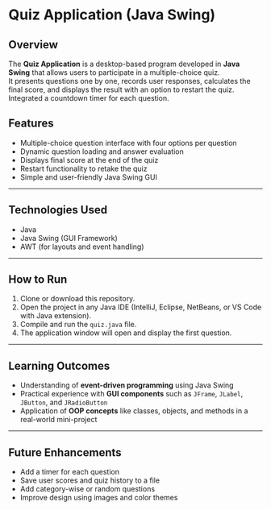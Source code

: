 # Quiz Application (Java Swing)

## Overview
The **Quiz Application** is a desktop-based program developed in **Java Swing** that allows users to participate in a multiple-choice quiz.  
It presents questions one by one, records user responses, calculates the final score, and displays the result with an option to restart the quiz.
Integrated a countdown timer for each question.

## Features
- Multiple-choice question interface with four options per question  
- Dynamic question loading and answer evaluation  
- Displays final score at the end of the quiz  
- Restart functionality to retake the quiz  
- Simple and user-friendly Java Swing GUI  

---

## Technologies Used
- Java  
- Java Swing (GUI Framework)  
- AWT (for layouts and event handling)

---

## How to Run
1. Clone or download this repository.  
2. Open the project in any Java IDE (IntelliJ, Eclipse, NetBeans, or VS Code with Java extension).  
3. Compile and run the `quiz.java` file.  
4. The application window will open and display the first question.

---

## Learning Outcomes
- Understanding of **event-driven programming** using Java Swing  
- Practical experience with **GUI components** such as `JFrame`, `JLabel`, `JButton`, and `JRadioButton`  
- Application of **OOP concepts** like classes, objects, and methods in a real-world mini-project  

---

## Future Enhancements
- Add a timer for each question  
- Save user scores and quiz history to a file  
- Add category-wise or random questions  
- Improve design using images and color themes  
